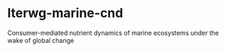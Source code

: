 # lterwg-marine-cnd
Consumer-mediated nutrient dynamics of marine ecosystems under the wake of global change
